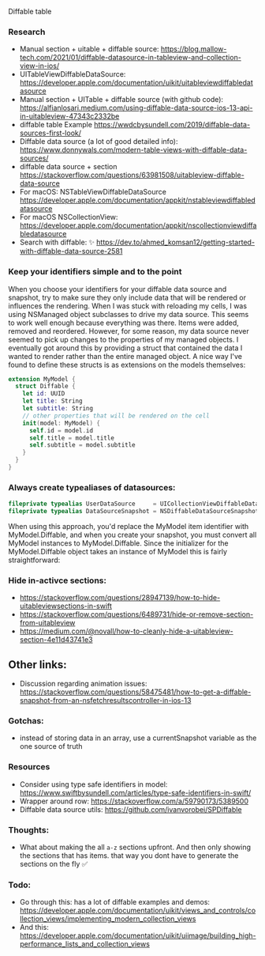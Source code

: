 Diffable table<!--more-->

### Research
- Manual section + uitable + diffable source: https://blog.mallow-tech.com/2021/01/diffable-datasource-in-tableview-and-collection-view-in-ios/
- UITableViewDiffableDataSource: https://developer.apple.com/documentation/uikit/uitableviewdiffabledatasource
- Manual section + UITable + diffable source (with github code): https://alfianlosari.medium.com/using-diffable-data-source-ios-13-api-in-uitableview-47343c2332be
- diffable table Example https://wwdcbysundell.com/2019/diffable-data-sources-first-look/
- Diffable data source (a lot of good detailed info):  https://www.donnywals.com/modern-table-views-with-diffable-data-sources/
- diffable data source + section https://stackoverflow.com/questions/63981508/uitableview-diffable-data-source
- For macOS: NSTableViewDiffableDataSource https://developer.apple.com/documentation/appkit/nstableviewdiffabledatasource
- For macOS NSCollectionView: https://developer.apple.com/documentation/appkit/nscollectionviewdiffabledatasource
- Search with diffable: ✨ https://dev.to/ahmed_komsan12/getting-started-with-diffable-data-source-2581

### Keep your identifiers simple and to the point
When you choose your identifiers for your diffable data source and snapshot, try to make sure they only include data that will be rendered or influences the rendering. When I was stuck with reloading my cells, I was using NSManaged object subclasses to drive my data source. This seems to work well enough because everything was there. Items were added, removed and reordered. However, for some reason, my data source never seemed to pick up changes to the properties of my managed objects. I eventually got around this by providing a struct that contained the data I wanted to render rather than the entire managed object. A nice way I've found to define these structs is as extensions on the models themselves:

```swift
extension MyModel {
  struct Diffable {
    let id: UUID
    let title: String
    let subtitle: String
    // other properties that will be rendered on the cell
    init(model: MyModel) {
      self.id = model.id
      self.title = model.title
      self.subtitle = model.subtitle
    }
  }
}
```

### Always create typealiases of datasources:
```swift
fileprivate typealias UserDataSource     = UICollectionViewDiffableDataSource<ViewController.Section, Contact>
fileprivate typealias DataSourceSnapshot = NSDiffableDataSourceSnapshot<ViewController.Section, Contact>
```

When using this approach, you'd replace the MyModel item identifier with MyModel.Diffable, and when you create your snapshot, you must convert all MyModel instances to MyModel.Diffable. Since the initializer for the MyModel.Diffable object takes an instance of MyModel this is fairly straightforward:

### Hide in-activce sections:
- https://stackoverflow.com/questions/28947139/how-to-hide-uitableviewsections-in-swift
- https://stackoverflow.com/questions/6489731/hide-or-remove-section-from-uitableview
- https://medium.com/@novall/how-to-cleanly-hide-a-uitableview-section-4e11d43741e3

## Other links:
- Discussion regarding animation issues: https://stackoverflow.com/questions/58475481/how-to-get-a-diffable-snapshot-from-an-nsfetchresultscontroller-in-ios-13

### Gotchas:
- instead of storing data in an array, use a currentSnapshot variable as the one source of truth

### Resources
- Consider using type safe identifiers in model: https://www.swiftbysundell.com/articles/type-safe-identifiers-in-swift/
- Wrapper around row: https://stackoverflow.com/a/59790173/5389500
- Diffable data source utils: https://github.com/ivanvorobei/SPDiffable

### Thoughts:
- What about making the all `a-z` sections upfront. And then only showing the sections that has items. that way you dont have to generate the sections on the fly ✅

### Todo:
- Go through this: has a lot of diffable examples and demos: https://developer.apple.com/documentation/uikit/views_and_controls/collection_views/implementing_modern_collection_views
- And this: https://developer.apple.com/documentation/uikit/uiimage/building_high-performance_lists_and_collection_views
